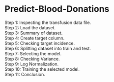 # Predict-Blood-Donations
Step 1: Inspecting the transfusion data file.   
Step 2: Load the dataset.  
Step 3: Summary of dataset.  
Step 4: Create target column.  
Step 5: Checking target incidence.  
Step 6: Splitting dataset into train and test.   
Step 7: Selecting the model.  
Step 8: Checking Variance.  
Step 9: Log Normalization.  
Step 10: Training the selected model.   
Step 11: Conclusion.
